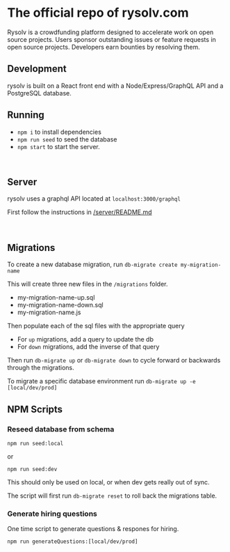 # The official repo of rysolv.com

Rysolv is a crowdfunding platform designed to accelerate work on open source projects. Users sponsor outstanding issues or feature requests in open source projects. Developers earn bounties by resolving them.

## Development

rysolv is built on a React front end with a Node/Express/GraphQL API and a PostgreSQL database.

## Running

- `npm i` to install dependencies
- `npm run seed` to seed the database
- `npm start` to start the server.

<br>

## Server

rysolv uses a graphql API located at `localhost:3000/graphql`

First follow the instructions in [/server/README.md](/server/README.md)

<br>

## Migrations

To create a new database migration, run `db-migrate create my-migration-name`

This will create three new files in the `/migrations` folder.

- my-migration-name-up.sql
- my-migration-name-down.sql
- my-migration-name.js

Then populate each of the sql files with the appropriate query

- For `up` migrations, add a query to update the db
- For `down` migrations, add the inverse of that query

Then run `db-migrate up` or `db-migrate down` to cycle forward or backwards through the migrations.

To migrate a specific database environment run `db-migrate up -e [local/dev/prod]`

## NPM Scripts

### Reseed database from schema

`npm run seed:local`

or

`npm run seed:dev`

This should only be used on local, or when dev gets really out of sync.

The script will first run `db-migrate reset` to roll back the migrations table.

### Generate hiring questions

One time script to generate questions & respones for hiring.

`npm run generateQuestions:[local/dev/prod]`
